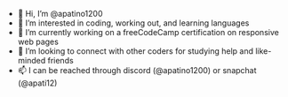 - 👋 Hi, I’m @apatino1200
- 👀 I’m interested in coding, working out, and learning languages
- 🌱 I’m currently working on a freeCodeCamp certification on responsive web pages
- 💞️ I’m looking to connect with other coders for studying help and like-minded friends
- 📫 I can be reached through discord (@apatino1200) or snapchat (@apati12)

<!---
apatino1200/apatino1200 is a ✨ special ✨ repository because its `README.md` (this file) appears on your GitHub profile.
You can click the Preview link to take a look at your changes.
--->

